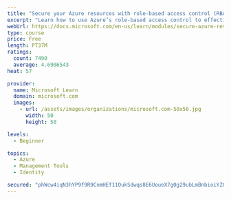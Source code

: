 ```yaml
---
title: "Secure your Azure resources with role-based access control (RBAC)"
excerpt: "Learn how to use Azure’s role-based access control to effectively manage your team’s access to Azure resources."
webUrl: https://docs.microsoft.com/en-us/learn/modules/secure-azure-resources-with-rbac/
type: course
price: Free
length: PT37M
ratings:
  count: 7490
  average: 4.6906543
heat: 57

provider:
  name: Microsoft Learn
  domain: microsoft.com
  images:
    - url: /assets/images/organizations/microsoft.com-50x50.jpg
      width: 50
      height: 50

levels:
  - Beginner

topics:
  - Azure
  - Management Tools
  - Identity

secured: "phWcw4iqN3hYP9f9R9CnmHEf11OukSdwqs8E6UoueX7g0g29ubLmBnbioiYZQin+z10B+Hiez0Ps+8I0LHU7ojpksam6moDyCnzEJ2R512ctEB6NmxqPDcnwkSOzYuvPW36eBQVKOhdmf02VifvMZeeYjpK20v3G+zS5U5P4+HkOKwgd7D0csGg4N6L2/BuqaDFmXbUOZtO5hZHOrlF8cSiqJ3+ak9v5fT3zXG3NVK6N9luZJMdpdiEYr9IEzSNiISSuCTPcGAOhGj7rskLDAGhi2UZkk+Fc022rYtuZz7dWWNm5zPwVKy02BAWFhc5chOEPxTGbsK1uRGfWmwSggiTXvfDusv+zP/sdVRy6rSYuvO9N/IHIRzrcs8BkqGSP1q52i8B+a1q/xKP0MCWPr9TZaAuJ74F/zV+aU7zCnHI=;nQF2W3zPmeKrSAod1cNxQg=="
---
```


